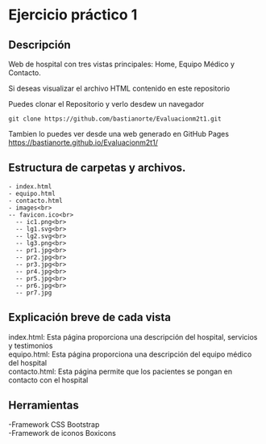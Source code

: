 # Ejercicio práctico 1

## Descripción
Web de hospital con tres vistas principales: Home, Equipo Médico y Contacto.

Si deseas visualizar el archivo HTML contenido en este repositorio

Puedes clonar el Repositorio y verlo desdew un navegador

```
git clone https://github.com/bastianorte/Evaluacionm2t1.git
```


Tambien lo puedes ver desde una web generado en GitHub Pages
https://bastianorte.github.io/Evaluacionm2t1/

## Estructura de carpetas y archivos. 
```
- index.html
- equipo.html
- contacto.html
- images<br>
-- favicon.ico<br>
  -- ic1.png<br>
  -- lg1.svg<br>
  -- lg2.svg<br>
  -- lg3.png<br>
  -- pr1.jpg<br>
  -- pr2.jpg<br>
  -- pr3.jpg<br>
  -- pr4.jpg<br>
  -- pr5.jpg<br>
  -- pr6.jpg<br>
  -- pr7.jpg
```

## Explicación breve de cada vista
index.html: Esta página proporciona una descripción del hospital, servicios y testimonios<br>
equipo.html: Esta página proporciona una descripción del equipo médico del hospital<br>
contacto.html: Esta página permite que los pacientes se pongan en contacto con el hospital

## Herramientas 
-Framework CSS Bootstrap<br>
-Framework de iconos Boxicons
